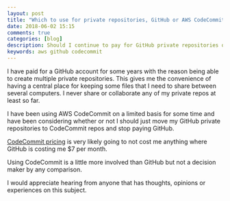 ```yaml
---
layout: post
title: "Which to use for private repositories, GitHub or AWS CodeCommit?"
date: 2018-06-02 15:15
comments: true
categories: [blog]
description: Should I continue to pay for GitHub private repositories or should I switch to using AWS CodeCommit
keywords: aws github codecommit
---
```

I have paid for a GitHub account for some years with the reason being able to create multiple private repositories.
This gives me the convenience of having a central place for keeping some files that I need to share between several computers.
I never share or collaborate any of my private repos at least so far.

I have been using AWS CodeCommit on a limited basis for some time and have been considering whether or not I should just move my GitHub private repositories to CodeCommit repos and stop paying GitHub.

[CodeCommit pricing](https://aws.amazon.com/codecommit/pricing/) is very likely going to not cost me anything where GitHub is costing me $7 per month.

Using CodeCommit is a little more involved than GitHub but not a decision maker by any comparison.

I would appreciate hearing from anyone that has thoughts, opinions or experiences on this subject.
